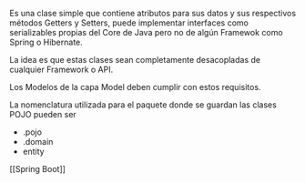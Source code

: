 Es una clase simple que contiene atributos para sus datos y sus respectivos métodos Getters y Setters, puede implementar interfaces como serializables propias del Core de Java pero no de algún Framewok como Spring o Hibernate.

La idea es que estas clases sean completamente desacopladas de cualquier Framework o API.

Los Modelos de la capa Model deben cumplir con estos requisitos.

La nomenclatura utilizada para el paquete donde se guardan las clases POJO pueden ser
- .pojo
- .domain
- entity

[[Spring Boot]]